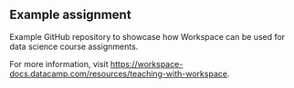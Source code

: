 ## Example assignment

Example GitHub repository to showcase how Workspace can be used for data science course assignments.

For more information, visit https://workspace-docs.datacamp.com/resources/teaching-with-workspace.